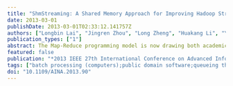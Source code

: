 ```yaml
---
title: "ShmStreaming: A Shared Memory Approach for Improving Hadoop Streaming Performance"
date: 2013-03-01
publishDate: 2013-03-01T02:33:12.141757Z
authors: ["Longbin Lai", "Jingren Zhou", "Long Zheng", "Huakang Li", "Yanchao Lu", "Feilong Tang", "Minyi Guo"]
publication_types: ["1"]
abstract: The Map-Reduce programming model is now drawing both academic and industrial attentions for processing large data. Hadoop, one of the most popular implementations of the model, has been widely adopted. To support application programs written in languages other than Java, Hadoop introduces a streaming mechanism that allows it to communicate with external programs through pipes. Because of the added overhead associated with pipes and context switches, the performance of Hadoop streaming is significantly worse than native Hadoop jobs. We propose ShmStreaming, a mechanism that takes advantages of shared memory to realize Hadoop streaming for better performance. Specifically, ShmStreaming uses shared memory to implement a lockless FIFO queue that connects Hadoop and external programs. To further reduce the number of context switches, the FIFO queue adopts a batching technique to allow multiple key-value pairs to be processed together. For typical benchmarks of word count, grep and inverted index, experimental results show 20-30% performance improvement comparing to the native Hadoop streaming implementation.
featured: false
publication: "*2013 IEEE 27th International Conference on Advanced Information Networking and Applications (AINA)*"
tags: ["batch processing (computers);public domain software;queueing theory;shared memory systems;ShmStreaming;shared memory approach;Hadoop streaming performance improvement;Map-Reduce programming model;application programs;streaming mechanism;lockless FIFO queue;external programs;context switches;batching technique;word count;inverted index;grep;multiple key-value pairs;Java;Educational institutions;Benchmark testing;Synchronization;Indexes;Data models;Context;Hadoop Streaming;Map-Reduce;Shared Memory"]
doi: "10.1109/AINA.2013.90"
---
```


